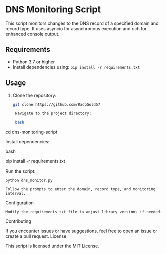 # DNS Monitoring Script

This script monitors changes to the DNS record of a specified domain and record type. It uses asyncio for asynchronous execution and rich for enhanced console output.

## Requirements

- Python 3.7 or higher
- Install dependencies using: `pip install -r requirements.txt`

## Usage

1. Clone the repository:

   ```bash
   git clone https://github.com/RadoGold57

    Navigate to the project directory:

    bash

cd dns-monitoring-script

Install dependencies:

bash

pip install -r requirements.txt

Run the script:


    python dns_monitor.py

    Follow the prompts to enter the domain, record type, and monitoring interval.

Configuration

    Modify the requirements.txt file to adjust library versions if needed.

Contributing

If you encounter issues or have suggestions, feel free to open an issue or create a pull request.
License

This script is licensed under the MIT License.